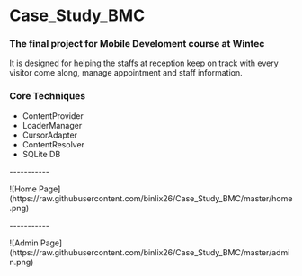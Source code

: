 # Case_Study_BMC

<h3>The final project for Mobile Develoment course at Wintec</h3>

<p>
It is designed for helping the staffs at reception keep on track with every visitor come along, manage appointment and staff information.
</p>

<h3>Core Techniques</h3>
<ul>
  <li>ContentProvider</li>
  <li>LoaderManager</li>
  <li>CursorAdapter</li>
  <li>ContentResolver</li>
  <li>SQLite DB</li>
</ul>

<p>-----------</p>
![Home Page](https://raw.githubusercontent.com/binlix26/Case_Study_BMC/master/home.png)
<p>-----------</p>
![Admin Page](https://raw.githubusercontent.com/binlix26/Case_Study_BMC/master/admin.png)
